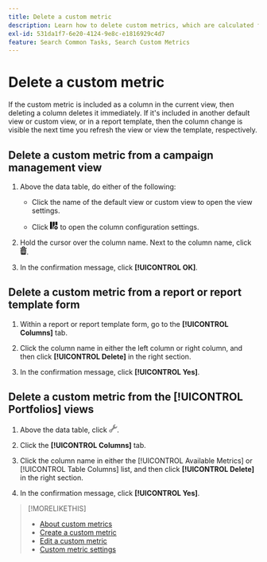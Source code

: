```yaml
---
title: Delete a custom metric
description: Learn how to delete custom metrics, which are calculated from standard metrics.
exl-id: 531da1f7-6e20-4124-9e8c-e1816929c4d7
feature: Search Common Tasks, Search Custom Metrics
---
```

# Delete a custom metric

If the custom metric is included as a column in the current view, then deleting a column deletes it immediately. If it's included in another default view or custom view, or in a report template, then the column change is visible the next time you refresh the view or view the template, respectively.

## Delete a custom metric from a campaign management view

1. Above the data table, do either of the following:

   * Click the name of the default view or custom view to open the view settings.
   
   * Click ![Custom Columns](/help/search-social-commerce/assets/custom-columns.png "Custom Columns") to open the column configuration settings.

1. Hold the cursor over the column name. Next to the column name, click ![Delete](/help/search-social-commerce/assets/delete.png "Delete").

1. In the confirmation message, click **[!UICONTROL OK]**.

## Delete a custom metric from a report or report template form

1. Within a report or report template form, go to the **[!UICONTROL Columns]** tab.

1. Click the column name in either the left column or right column, and then click **[!UICONTROL Delete]** in the right section.

1. In the confirmation message, click **[!UICONTROL Yes]**.

## Delete a custom metric from the [!UICONTROL Portfolios] views

1. Above the data table, click ![Edit Selected View](/help/search-social-commerce/assets/view-settings.png "Edit Selected View").

1. Click the **[!UICONTROL Columns]** tab.
   
1. Click the column name in either the [!UICONTROL Available Metrics] or [!UICONTROL Table Columns] list, and then click **[!UICONTROL Delete]** in the right section.

1. In the confirmation message, click **[!UICONTROL Yes]**.

>[!MORELIKETHIS]
>
>* [About custom metrics](custom-metric-about.md)
>* [Create a custom metric](custom-metric-create.md)
>* [Edit a custom metric](custom-metric-edit.md)
>* [Custom metric settings](custom-metric-settings.md)
